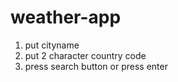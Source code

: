 # weather-app

1) put cityname
2) put 2 character country code 
3) press search button or press enter
